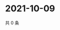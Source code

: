 # 2021-10-09

共 0 条

<!-- BEGIN WEIBO -->
<!-- 最后更新时间 Sat Oct 09 2021 19:00:54 GMT+0800 (China Standard Time) -->

<!-- END WEIBO -->

